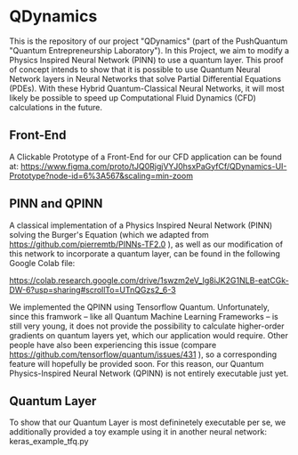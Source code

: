 # QDynamics
This is the repository of our project "QDynamics" (part of the PushQuantum "Quantum Entrepreneurship Laboratory").
In this Project, we aim to modify a Physics Inspired Neural Network (PINN) to use a quantum layer. This proof of concept intends to show that it is possible to use Quantum Neural Network layers in Neural Networks that solve Partial Differential Equations (PDEs). With these Hybrid Quantum-Classical Neural Networks, it will most likely be possible to speed up Computational Fluid Dynamics (CFD) calculations in the future.

## Front-End
A Clickable Prototype of a Front-End for our CFD application can be found at: https://www.figma.com/proto/tJQ0RjgjVYJ0hsxPaGyfCf/QDynamics-UI-Prototype?node-id=6%3A567&scaling=min-zoom

## PINN and QPINN
A classical implementation of a Physics Inspired Neural Network (PINN) solving the Burger's Equation (which we adapted from https://github.com/pierremtb/PINNs-TF2.0 ), as well as our modification of this network to incorporate a quantum layer, can be found in the following Google Colab file: 

https://colab.research.google.com/drive/1swzm2eV_Ig8iJK2G1NLB-eatCGk-DW-6?usp=sharing#scrollTo=UTnQGzs2_6-3

We implemented the QPINN using Tensorflow Quantum. Unfortunately, since this framwork – like all Quantum Machine Learning Frameworks – is still very young, it does not provide the possibility to calculate higher-order gradients on quantum layers yet, which our application would require. Other people have also been experiencing this issue (compare https://github.com/tensorflow/quantum/issues/431 ), so a corresponding feature will hopefully be provided soon. For this reason, our Quantum Physics-Inspired Neural Network (QPINN) is not entirely executable just yet.

## Quantum Layer
To show that our Quantum Layer is most defininetely executable per se, we additionally provided a toy example using it in another neural network:
keras_example_tfq.py
